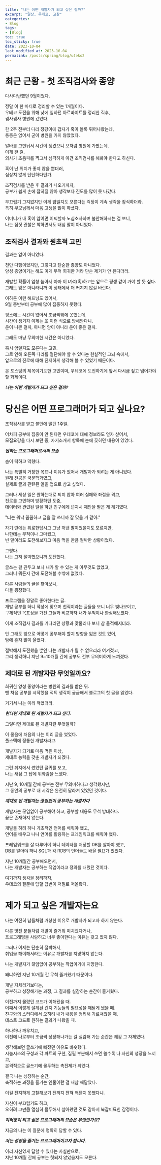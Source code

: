 ```yaml
---
title: "나는 어떤 개발자가 되고 싶은 걸까?"
excerpt: "일상, 우테코, 고찰"
categories:
- Blog
tags:
- [Blog]
toc: true
toc_sticky: true
date: 2023-10-04
last_modified_at: 2023-10-04
permalink: /posts/spring/blog/uteko2
---
```


# 최근 근황 - 첫 조직검사와 종양

다사다난했던 9월이었다.

정말 이 한 마디로 정리할 수 있는 1개월이다.<br>
우테코 도전을 위해 낮에 일하던 아르바이트를 정리한 직후,<br>
겸사겸사 병원에 갔었다.

한 2주 전부터 다리 정강이에 갑자기 혹이 볼록 튀어나왔는데,<br>
통증은 없어서 굳이 병원을 가지 않았었다.

알바를 그만둬서 시간이 생겼으니 모처럼 병원에 가봤는데,<br>
이게 왠 걸.<br>
의사가 초음파를 찍고서 심각하게 이건 조직검사를 해봐야 한다고 하신다.

혹이 난 위치가 좋지 않을 뿐더러,<br>
심상치 않게 단단하다던가.

조직검사를 받은 후 결과가 나오기까지,<br>
공부가 쉽게 손에 잡히질 않아 생각보다 진도를 많이 못 나갔다.

부끄럽기 그지없지만 이게 암일지도 모른다는 걱정이 계속 생각을 잠식하더라.<br>
특히 부모님께서 마음 고생을 많이 하셨다.

어머니가 내 혹이 암이면 어찌할까 노심초사하며 불안해하시는 걸 보니,<br>
나는 짐짓 괜찮은 척하면서도 내심 말이 아니었다.


## 조직검사 결과와 원초적 고민

결과는 암이 아니었다.

천만 다행이었지만, 그렇다고 단순한 종양도 아니었다.<br>
양성 종양이기는 해도 이게 무척 희귀한 거라 단순 제거가 안 된다더라.

재발할 확률이 엄청 높아서 아마 이 녀석(혹)하고는 앞으로 평생 같이 가야 할 듯 싶다.<br>
그래도 암은 아니라니까 이 상태에서 더 커지지 않길 바란다.


여하튼 이런 해프닝도 있어서,<br>
9월 중반부터 공부에 많이 집중하지 못했다.

평소에는 시간이 없어서 조금씩밖에 못했는데,<br>
시간이 생기자 이제는 또 이런 식으로 방해받다니.<br>
운이 나쁜 걸까, 아니면 암이 아니라 운이 좋은 걸까.

그래도 마냥 무의미한 시간은 아니었다.

혹시 암일지도 모른다는 고민.<br>
그로 인해 오른쪽 다리를 절단해야 할 수 있다는 현실적인 고뇌 속에서,<br>
앞으로의 진로에 대해 진지하게 생각해 볼 수 있었기 때문이다.

본 포스팅의 제목이기도한 고민이며,
우테코에 도전하기에 앞서 다시금 짚고 넘어가야 할 화제이다.

***나는 어떤 개발자가 되고 싶은 걸까?***


# 당신은 어떤 프로그래머가 되고 싶나요?

조직검사를 받고 불안에 떨던 1주일.

어차피 공부에 집중이 안 된다면 우테코에 대해 정보라도 얻자 싶어서,<br>
모집요강을 다시 보던 중, 자기소개서 항목에 눈에 꽂히던 내용이 있었다.

***원하는 프로그래머로서의 모습***

숨이 턱하고 막혔다.

나는 특별히 거창한 목표나 이유가 있어서 개발자가 되려는 게 아니었다.<br>
원래 전공은 국문학과였고,<br>
실제로 글과 관련된 일을 업으로 삼고 싶었다.

그러나 세상 일은 원하는대로 되지 않아 여러 실패와 좌절을 겪고,<br>
진로를 고민하며 방황하던 도중,<br>
데이터와 관련된 일을 하던 친구에게 넌지시 제안을 받은 게 계기였다.

"너는 워낙 꼼꼼하고 글을 잘 쓰니까 잘 맞을 거 같아."

자기 딴에는 위로한답시고 그냥 꺼낸 말이었을지도 모르지만,<br>
나한테는 무척이나 고마웠고,<br>
빈 말이라도 도전해보자고 마음 먹을 만큼 절박한 상황이었다.

그렇다.<br>
나는 그저 절박했으니까 도전했다.

글쓰는 걸 관두고 보니 내가 할 수 있는 게 아무것도 없었고,<br>
그러니 뭐든지 간에 도전해볼 수밖에 없었다.

다른 사람들의 글을 찾아보니,<br>
다들 굉장했다.

프로그램을 정말로 좋아한다는 글.<br>
개발 공부를 하니 적성에 맞으며 천직이라는 글들을 보니 너무 빛나보이고,<br>
구체적인 목표상을 가진 그들과 비교하자 내가 무척이나 한심해보였다.

이게 조직검사 결과를 기다리던 상황과 맞물리다 보니 참 울적해지더라.

안 그래도 앞으로 어떻게 공부해야 할지 방향을 잃은 것도 있어,<br>
밤에 혼자 많이 울었다.

절박해서 도전했을 뿐인 나는 개발자가 될 수 없으리라 여겨졌고,<br>
그리 생각하니 지난 9~10개월 간에 공부도 전부 무의미하게 느껴졌다.

## 제대로 된 개발자란 무엇일까요?

희귀한 양성 종양이라는 병원의 결과를 받은 뒤.<br>
맨 처음 공부를 시작했을 적의 생각이 궁금해서 블로그의 첫 글을 읽었다.

거기서 나는 이리 적었더라.

***한다면 제대로 된 개발자가 되고 싶다.***

그렇다면 제대로 된 개발자란 무엇일까?

이 물음에 처음의 나는 이리 글을 썼었다.<br>
풀스택에 정통한 개발자라고.

개발자가 되기로 마음 먹은 이상,<br>
제대로 능력을 갖춘 개발자가 되겠다.

그런 취지에서 썼었던 글귀를 보고,<br>
나는 새삼 그 답에 위화감을 느꼈다.

지난 9, 10개월 간에 공부는 전부 무의미하다고 생각했지만,<br>
그 동안의 공부로 내 시각은 완전히 달라져 있었던 것이다.

***제대로 된 개발자는 끊임없이 공부하는 개발자다***

개발자는 끊임없이 공부해야 하고, 공부할 내용도 무척 방대하다.<br>
끝은 존재하지 않는다.

개발을 하려 하니 기초적인 언어를 배워야 했고,<br>
언어를 배우고 나니 언어를 활용하는 프레임워크를 배워야 했다.

프레임워크를 잘 다루어야 하니 데이터를 저장할 DB를 알아야 했고,<br>
DB를 알아야 하니 SQL과 각 RDB의 언어들도 배울 필요가 있었다.

지난 10개월간 공부해오면서,<br>
나는 개발자는 공부하는 직업이라고 정의를 내렸던 것이다.

여기까지 생각을 정리하자,<br>
우테코의 질문에 답할 답변이 저절로 떠올랐다.

# 제가 되고 싶은 개발자는요

나는 여전히 남들처럼 거창한 이유로 개발자가 되고자 하지 않는다.

다른 멋진 분들처럼 개발이 즐거워 미치겠다거나,<br>
프로그래밍을 사랑하고 너무 좋아한다는 이유는 갖고 있지 않다.

그러나 이제는 단순히 절박해서,<br>
취업을 해야해서라는 이유로 개발자를 지망하지 않는다.

나는 개발자가 끊임없이 공부하는 직업이기에 지망한다.

왜냐하면 지난 10개월 간 무척 즐거웠기 때문이다.

개발 자체라기보다는,<br>
공부하고 성장해가는 과정, 그 결과를 실감하는 순간이 즐거웠다.

이전까지 몰랐던 코드가 이해됐을 때.<br>
어째서 이렇게 설계된 건지 기능들의 필요성을 깨닫게 됐을 때.<br>
친구와의 스터디에서 오히려 내가 내용을 정리해 가르쳐줬을 때.<br>
테스트 코드로 원하는 결과가 나왔을 때.

하나하나 깨우치고,<br>
이전에 나로부터 조금씩 성장해나가는 걸 실감해 가는 순간은 쾌감 그 자체였다.

생각해보면 글쓰기에 빠졌던 이유도 비슷했다.<br>
시놉시스의 구성과 각 파트의 구현, 집필 부분에서 쓰면 쓸수록 나 자신의 성장을 느끼고,<br>
본격적으로 글쓰기에 몰두하는 촉진제가 되었다.

결국 나는 성장하는 순간,<br>
축적하는 과정을 즐기는 인물이란 걸 새삼 깨달았다.

이걸 진지하게 고찰해보기 전까지 전혀 깨닫지 못했다니.

자신이 부끄럽기도 하고,<br>
오히려 그만큼 열심히 몰두해서 살아왔던 것도 같아서 복잡미묘한 감정이다.

***여러분이 되고 싶은 프로그래머의 모습은 무엇인가요?***

지금의 나는 이 질문에 명확히 답할 수 있다.

***저는 성장을 즐기는 프로그래머이고자 합니다.***

이리 자신있게 답할 수 있다는 사실만으로,<br>
지난 10개월 간에 공부는 헛되지 않았을지도 모른다.
